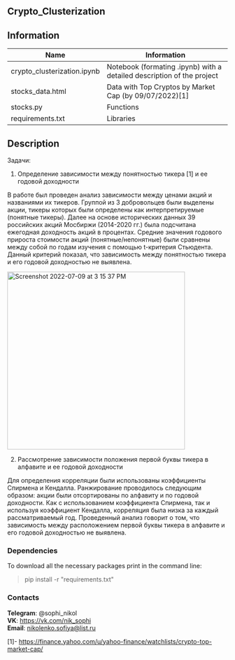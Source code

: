 ## Crypto_Clusterization


## Information 

| Name | Information | 
|----------------|----------------|
| crypto_clusterization.ipynb | Notebook (formating .ipynb) with a detailed description of the project |
| stocks_data.html | Data with Top Cryptos by Market Cap (by 09/07/2022)[1] |
| stocks.py | Functions |
| requirements.txt | Libraries |


## Description

Задачи: 
1. Определение зависимости между понятностью тикера [1] и ее годовой доходности

В работе был проведен анализ зависимости между ценами акций и названиями их тикеров. Группой из 3 добровольцев были выделены акции, тикеры которых были определены как интерпретируемые (понятные тикеры). Далее на основе исторических данных 39 российских акций Мосбиржи (2014-2020 гг.) была подсчитана ежегодная доходность акций в процентах. Средние значения годового прироста стоимости акций (понятные/непонятные) были сравнены между собой по годам изучения с помощью t-критерия Стьюдента. Данный критерий показал, что зависимость между понятностью тикера и его годовой доходностью не выявлена.

<img width="406" alt="Screenshot 2022-07-09 at 3 15 37 PM" src="https://user-images.githubusercontent.com/75318962/178105348-7343300b-14f2-42f3-9b6d-fdf5c514473c.png">

2. Рассмотрение зависимости положения первой буквы тикера в алфавите и ее годовой доходности

Для определения корреляции были использованы коэффициенты Спирмена и Кендалла. Ранжирование проводилось следующим образом: акции были отсортированы по алфавиту и по годовой доходности. Как с использованием коэффициента Спирмена, так и используя коэффициент Кендалла, корреляция была низка за каждый рассматриваемый год. Проведенный анализ говорит о том, что зависимость между расположением первой буквы тикера в алфавите и его годовой доходностью не выявлена. 

###                                                                   Dependencies

  To download all the necessary packages print in the command line:
  > pip install -r "requirements.txt"

  

###                                                                    Contacts


  **Telegram**: @sophi_nikol\
  **VK**: https://vk.com/nik_sophi \
  **Email**: nikolenko.sofiya@list.ru 
  
  [1]- https://finance.yahoo.com/u/yahoo-finance/watchlists/crypto-top-market-cap/
